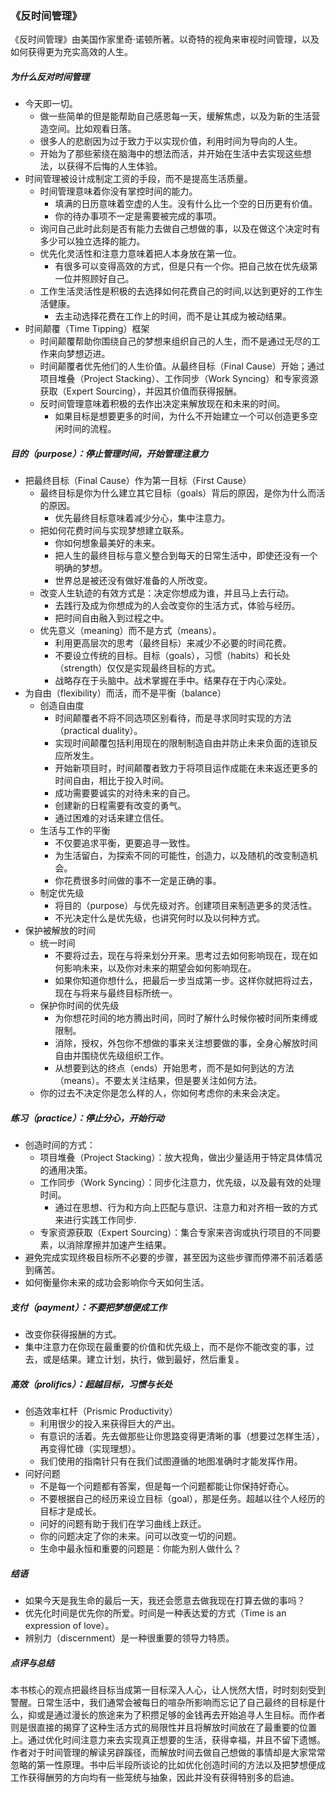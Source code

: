 ### 《反时间管理》

《反时间管理》由美国作家里奇·诺顿所著。以奇特的视角来审视时间管理，以及如何获得更为充实高效的人生。

##### 为什么反对时间管理
- 今天即一切。
  - 做一些简单的但是能帮助自己感恩每一天，缓解焦虑，以及为新的生活营造空间。比如观看日落。
  - 很多人的悲剧因为过于致力于以实现价值，利用时间为导向的人生。
  - 开始为了那些萦绕在脑海中的想法而活，并开始在生活中去实现这些想法，以获得不后悔的人生体验。
- 时间管理被设计成制定工资的手段，而不是提高生活质量。
  - 时间管理意味着你没有掌控时间的能力。
    - 填满的日历意味着空虚的人生。没有什么比一个空的日历更有价值。
    - 你的待办事项不一定是需要被完成的事项。
  - 询问自己此时此刻是否有能力去做自己想做的事，以及在做这个决定时有多少可以独立选择的能力。
  - 优先化灵活性和注意力意味着把人本身放在第一位。
    - 有很多可以变得高效的方式，但是只有一个你。把自己放在优先级第一位并照顾好自己。
  - 工作生活灵活性是积极的去选择如何花费自己的时间,以达到更好的工作生活健康。
    - 去主动选择花费在工作上的时间，而不是让其成为被动结果。
- 时间颠覆（Time Tipping）框架
  - 时间颠覆帮助你围绕自己的梦想来组织自己的人生，而不是通过无尽的工作来向梦想迈进。
  - 时间颠覆者优先他们的人生价值。从最终目标（Final Cause）开始；通过项目堆叠（Project Stacking）、工作同步（Work Syncing）和专家资源获取（Expert Sourcing），并因其价值而获得报酬。
  - 反时间管理意味着积极的去作出决定来解放现在和未来的时间。
    - 如果目标是想要更多的时间，为什么不开始建立一个可以创造更多空闲时间的流程。


##### 目的（purpose）：停止管理时间，开始管理注意力
- 把最终目标（Final Cause）作为第一目标（First Cause）
  - 最终目标是你为什么建立其它目标（goals）背后的原因，是你为什么而活的原因。
    - 优先最终目标意味着减少分心，集中注意力。
  - 把如何花费时间与实现梦想建立联系。
    - 你如何想象最美好的未来。
    - 把人生的最终目标与意义整合到每天的日常生活中，即使还没有一个明确的梦想。
    - 世界总是被还没有做好准备的人所改变。
  - 改变人生轨迹的有效方式是：决定你想成为谁，并且马上去行动。
    - 去践行及成为你想成为的人会改变你的生活方式，体验与经历。
    - 把时间自由融入到过程之中。
  - 优先意义（meaning）而不是方式（means）。
    - 利用更高层次的思考（最终目标）来减少不必要的时间花费。
    - 不要设立传统的目标。目标（goals），习惯（habits）和长处（strength）仅仅是实现最终目标的方式。
    - 战略存在于头脑中。战术掌握在手中。结果存在于内心深处。
- 为自由（flexibility）而活，而不是平衡（balance）
  - 创造自由度
    - 时间颠覆者不将不同选项区别看待，而是寻求同时实现的方法（practical duality）。
    - 实现时间颠覆包括利用现在的限制制造自由并防止未来负面的连锁反应所发生。
    - 开始新项目时，时间颠覆者致力于将项目运作成能在未来返还更多的时间自由，相比于投入时间。
    - 成功需要要诚实的对待未来的自己。
    - 创建新的日程需要有改变的勇气。
    - 通过困难的对话来建立信任。
  - 生活与工作的平衡
    - 不仅要追求平衡，更要追寻一致性。
    - 为生活留白，为探索不同的可能性，创造力，以及随机的改变制造机会。
    - 你花费很多时间做的事不一定是正确的事。
  - 制定优先级
    - 将目的（purpose）与优先级对齐。创建项目来制造更多的灵活性。
    - 不光决定什么是优先级，也讲究何时以及以何种方式。
- 保护被解放的时间
  - 统一时间
    - 不要将过去，现在与将来划分开来。思考过去如何影响现在，现在如何影响未来，以及你对未来的期望会如何影响现在。
    - 如果你知道你想什么，把最后一步当成第一步。这样你就把将过去，现在与将来与最终目标所统一。
  - 保护你时间的优先级
    - 为你想花时间的地方腾出时间，同时了解什么时候你被时间所束缚或限制。
    - 消除，授权，外包你不想做的事来关注想要做的事，全身心解放时间自由并围绕优先级组织工作。
    - 从想要到达的终点（ends）开始思考，而不是如何到达的方法（means）。不要太关注结果，但是要关注如何方法。
  - 你的过去不决定你是怎么样的人，你如何考虑你的未来会决定。


##### 练习（practice）：停止分心，开始行动
- 创造时间的方式：
  - 项目堆叠（Project Stacking）：放大视角，做出少量适用于特定具体情况的通用决策。
  - 工作同步（Work Syncing）：同步化注意力，优先级，以及最有效的处理时间。
    - 通过在思想、行为和方向上匹配与意识、注意力和对齐相一致的方式来进行实践工作同步.
  - 专家资源获取（Expert Sourcing）：集合专家来咨询或执行项目的不同要素，以消除摩擦并加速产生结果。
- 避免完成实现终极目标所不必要的步骤，甚至因为这些步骤而停滞不前活着感到痛苦。
- 如何衡量你未来的成功会影响你今天如何生活。

##### 支付（payment）：不要把梦想便成工作
- 改变你获得报酬的方式。
- 集中注意力在你现在最重要的价值和优先级上，而不是你不能改变的事，过去，或是结果。建立计划，执行，做到最好，然后重复。


##### 高效（prolifics）：超越目标，习惯与长处
- 创造效率杠杆（Prismic Productivity）
  - 利用很少的投入来获得巨大的产出。
  - 有意识的活着。先去做那些让你思路变得更清晰的事（想要过怎样生活），再变得忙碌（实现理想）。
  - 我们使用的指南针只有在我们试图遵循的地图准确时才能发挥作用。
- 问好问题
  - 不是每一个问题都有答案，但是每一个问题都能让你保持好奇心。
  - 不要根据自己的经历来设立目标（goal），那是任务。超越以往个人经历的目标才是成长。
  - 问好的问题有助于我们在学习曲线上跃迁。
  - 你的问题决定了你的未来。问可以改变一切的问题。
  - 生命中最永恒和重要的问题是：你能为别人做什么？


##### 结语
- 如果今天是我生命的最后一天，我还会愿意去做我现在打算去做的事吗？
- 优先化时间是优先你的所爱。时间是一种表达爱的方式（Time is an expression of love）。
- 辨别力（discernment）是一种很重要的领导力特质。


##### 点评与总结
本书核心的观点把最终目标当成第一目标深入人心，让人恍然大悟，时时刻刻受到警醒。日常生活中，我们通常会被每日的喧杂所影响而忘记了自己最终的目标是什么，抑或是通过漫长的旅途来为了积攒足够的金钱再去开始追寻人生目标。而作者则是很直接的揭穿了这种生活方式的局限性并且将解放时间放在了最重要的位置上。通过优化时间注意力来去实现真正想要的生活，获得幸福，并且不留下遗憾。作者对于时间管理的解读另辟蹊径，而解放时间去做自己想做的事情却是大家常常忽略的第一性原理。书中后半段所谈论的比如优化创造时间的方法以及把梦想便成工作获得酬劳的方向均有一些笼统与抽象，因此并没有获得特别多的启迪。
